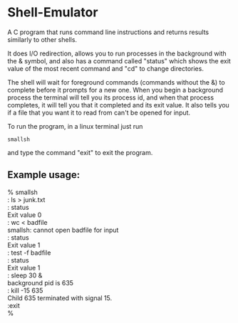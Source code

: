 # Shell-Emulator
A C program that runs command line instructions and returns results similarly to other shells.

It does I/O redirection, allows you to run processes in the background with the & symbol, and also
has a command called "status" which shows the exit value of the most recent command and "cd" to change
directories.

The shell will wait for foreground commands (commands without the &) to complete before it prompts
for a new one. When you begin a background process the terminal will tell you its process id, and when
that process completes, it will tell you that it completed and its exit value. It also tells you if a file that you want it to read from
can't be opened for input.

To run the program, in a linux terminal just run

`smallsh`  

and type the command "exit" to exit the program.


## Example usage:

% smallsh      
: ls > junk.txt       
: status       
Exit value 0       
: wc < badfile      
smallsh: cannot open badfile for input    
: status    
Exit value 1    
: test -f badfile   
: status    
Exit value 1    
: sleep 30 &    
background pid is 635   
: kill -15 635    
Child 635 terminated with signal 15.    
:exit   
%     
